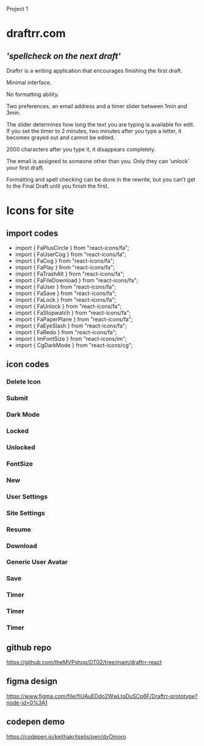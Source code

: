 Project 1

# draftrr.com

## _'spellcheck on the next draft'_

Draftrr is a writing application that encourages finishing the first draft.

Minimal interface.

No formatting ability.

Two preferences, an email address and a timer slider between 1min and 3min.

The slider determines how long the text you are typing is available for edit. If you set the timer to 2 minutes, two minutes after you type a letter, it becomes grayed out and cannot be edited.

2000 characters after you type it, it disappears completely.

The email is assigned to someone other than you. Only they can ‘unlock’ your first draft.

Formatting and spell checking can be done in the rewrite, but you can’t get to the Final Draft until you finish the first.

# Icons for site

## import codes

- import { FaPlusCircle } from "react-icons/fa";
- import { FaUserCog } from "react-icons/fa";
- import { FaCog } from "react-icons/fa";
- import { FaPlay } from "react-icons/fa";
- import { FaTrashAlt } from "react-icons/fa";
- import { FaFileDownload } from "react-icons/fa";
- import { FaUser } from "react-icons/fa";
- import { FaSave } from "react-icons/fa";
- import { FaLock } from "react-icons/fa";
- import { FaUnlock } from "react-icons/fa";
- import { FaStopwatch } from "react-icons/fa";
- import { FaPaperPlane } from "react-icons/fa";
- import { FaEyeSlash } from "react-icons/fa";
- import { FaRedo } from "react-icons/fa";
- import { ImFontSize } from "react-icons/im";
- import { CgDarkMode } from "react-icons/cg";

## icon codes

### Delete Icon

<FaTrashAlt />

### Submit

<FaPaperPlane />

### Dark Mode

<CgDarkMode />

### Locked

<FaLock />

### Unlocked

<FaUnlock />

### FontSize

<ImFontSize />

### New

<FaPlusCircle />

### User Settings

<FaUserCog />

### Site Settings

<FaCog />

### Resume

<FaPlay />

### Download

<FaFileDownload />

### Generic User Avatar

<FaUser />

### Save

<FaSave />

### Timer

<FaStopwatch />

### Timer

<FaEyeSlash />

### Timer

<FaRedo />

## github repo

https://github.com/theMVPshop/DT02/tree/main/draftrr-react

## figma design

https://www.figma.com/file/fIUAuEDdo2WwLtqDuSCp6F/Draftrr-prototype?node-id=0%3A1

## codepen demo

https://codepen.io/keithakritselis/pen/dyOmoro
